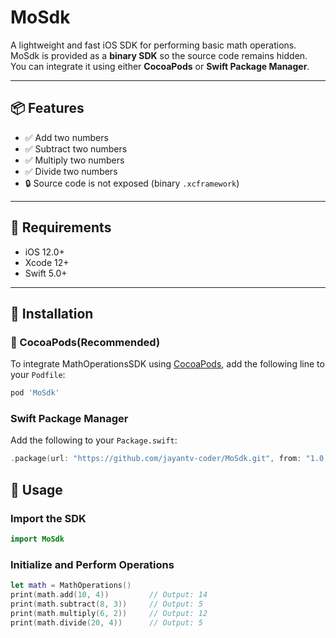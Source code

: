 
# MoSdk

A lightweight and fast iOS SDK for performing basic math operations. MoSdk is provided as a **binary SDK** so the source code remains hidden. You can integrate it using either **CocoaPods** or **Swift Package Manager**.

---

## 📦 Features

- ✅ Add two numbers
- ✅ Subtract two numbers
- ✅ Multiply two numbers
- ✅ Divide two numbers
- 🔒 Source code is not exposed (binary `.xcframework`)

---

## 🔧 Requirements

- iOS 12.0+
- Xcode 12+
- Swift 5.0+

---

## 📲 Installation

### 🍫 CocoaPods(Recommended)

To integrate MathOperationsSDK using [CocoaPods](https://cocoapods.org), add the following line to your `Podfile`:

```ruby
pod 'MoSdk'
 ```

### Swift Package Manager

Add the following to your `Package.swift`:

```swift
.package(url: "https://github.com/jayantv-coder/MoSdk.git", from: "1.0.0")
 ```

## 🚀 Usage
### Import the SDK
```swift
import MoSdk
 ```
### Initialize and Perform Operations
```swift
let math = MathOperations()
print(math.add(10, 4))         // Output: 14
print(math.subtract(8, 3))     // Output: 5
print(math.multiply(6, 2))     // Output: 12
print(math.divide(20, 4))      // Output: 5
 ```
